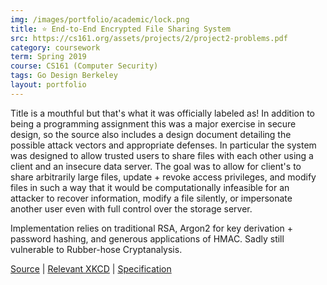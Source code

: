 ```yaml
---
img: /images/portfolio/academic/lock.png
title: ⭐ End-to-End Encrypted File Sharing System
src: https://cs161.org/assets/projects/2/project2-problems.pdf
category: coursework
term: Spring 2019
course: CS161 (Computer Security)
tags: Go Design Berkeley
layout: portfolio
---
```


Title is a mouthful but that's what it was officially labeled as! In addition to being
a programming assignment this was a major exercise in secure design,
so the source also includes a design
document detailing the possible attack vectors and appropriate defenses. In particular
the system was designed to allow trusted users to share files with each other using a client
and an insecure data server. The goal was to allow
for client's to share arbitrarily large files, update + revoke access privileges, and modify files
in such a way that it would be computationally infeasible for an attacker to recover
information, modify a file silently, or impersonate another user even with full control
over the storage server.

Implementation relies on traditional RSA, Argon2 for key derivation + password hashing, and generous
applications of HMAC. Sadly still vulnerable to Rubber-hose Cryptanalysis.

[Source](https://github.com/ckw017/161-fileshare) |
[Relevant XKCD](https://www.xkcd.com/538/) |
[Specification](https://cs161.org/assets/projects/2/project2-problems.pdf)